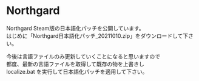 # Northgard
Northgard Steam版の日本語化パッチを公開しています。<br />
はじめに「Northgard日本語化パッチ_20211010.zip」をダウンロードして下さい。<br />

今後は言語ファイルのみ更新していくことになると思いますので<br />
都度、最新の言語ファイルを取得して既存の物を上書きし<br />
localize.bat を実行して日本語化パッチを適用して下さい。<br />
